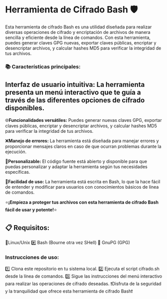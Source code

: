 # Herramienta de Cifrado Bash 🛡️

Esta herramienta de cifrado Bash es una utilidad diseñada para realizar diversas operaciones de cifrado y encriptación de archivos de manera sencilla y eficiente desde la línea de comandos. Con esta herramienta, puedes generar claves GPG nuevas, exportar claves públicas, encriptar y desencriptar archivos, y calcular hashes MD5 para verificar la integridad de tus archivos.

### 📚 Características principales:
**Interfaz de usuario intuitiva:** La herramienta presenta un menú interactivo que te guía a través de las diferentes opciones de cifrado disponibles.
-----------------------------------
🌐**Funcionalidades versátiles:** Puedes generar nuevas claves GPG, exportar claves públicas, encriptar y desencriptar archivos, y calcular hashes MD5 para verificar la integridad de tus archivos.

❌**Manejo de errores:** La herramienta está diseñada para manejar errores y proporcionar mensajes claros en caso de que ocurran problemas durante la ejecución.

🔄**Personalizable:** El código fuente está abierto y disponible para que puedas personalizar y adaptar la herramienta según tus necesidades específicas.

🎯**Facilidad de uso:** La herramienta está escrita en Bash, lo que la hace fácil de entender y modificar para usuarios con conocimientos básicos de línea de comandos.

⭐**¡Empieza a proteger tus archivos con esta herramienta de cifrado Bash fácil de usar y potente!**⭐

## 📋 Requisitos:
🐧Linux/Unix
#️⃣ Bash (Bourne otra vez SHell)
💾 GnuPG (GPG)

### Instrucciones de uso:
1️⃣ Clona este repositorio en tu sistema local.
2️⃣ Ejecuta el script cifrado.sh desde la línea de comandos.
3️⃣ Sigue las instrucciones del menú interactivo para realizar las operaciones de cifrado deseadas.
❗️Disfruta de la seguridad y la tranquilidad que ofrece esta herramienta de cifrado Bash❗️
